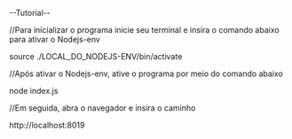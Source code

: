 --Tutorial--

//Para inicializar o programa inicie seu terminal e insira o comando abaixo para ativar o Nodejs-env

source ./LOCAL_DO_NODEJS-ENV/bin/activate

//Após ativar o Nodejs-env, ative o programa por meio do comando abaixo

node index.js

//Em seguida, abra o navegador e insira o caminho

http://localhost:8019
